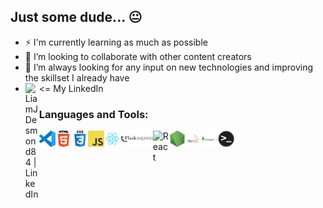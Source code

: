 
## Just some dude... 😐


- ⚡ I'm currently learning as much as possible
- 👯 I’m looking to collaborate with other content creators
- 🤔 I’m always looking for any input on new technologies and improving the skillset I already have
- [<img align="left" alt="LiamJDesmond84 | LinkedIn" width="22px" src="https://cdn.jsdelivr.net/npm/simple-icons@v3/icons/linkedin.svg" />][linkedin] <= My LinkedIn


### Languages and Tools:

<img align="left" alt="Visual Studio Code" width="26px" src="https://raw.githubusercontent.com/github/explore/80688e429a7d4ef2fca1e82350fe8e3517d3494d/topics/visual-studio-code/visual-studio-code.png" />
<img align="left" alt="HTML5" width="26px" src="https://raw.githubusercontent.com/github/explore/80688e429a7d4ef2fca1e82350fe8e3517d3494d/topics/html/html.png" />
<img align="left" alt="CSS3" width="26px" src="https://raw.githubusercontent.com/github/explore/80688e429a7d4ef2fca1e82350fe8e3517d3494d/topics/css/css.png" />

<img align="left" alt="JavaScript" width="26px" src="https://raw.githubusercontent.com/github/explore/80688e429a7d4ef2fca1e82350fe8e3517d3494d/topics/javascript/javascript.png" />
<img align="left" alt="React" width="26px" src="https://raw.githubusercontent.com/github/explore/80688e429a7d4ef2fca1e82350fe8e3517d3494d/topics/react/react.png" />

<img align="left" alt="React" width="26px" src="https://raw.githubusercontent.com/devicons/devicon/master/icons/flask/flask-original-wordmark.svg" />
<img align="left" alt="React" width="26px" src="https://raw.githubusercontent.com/devicons/devicon/master/icons/express/express-original-wordmark.svg" />
<img align="left" alt="React" width="26px" src="https://raw.githubusercontent.com/devicons/devicon/master/icons/python/python-original-wordmark.svg />
<img align="left" alt="React" width="26px" src="https://raw.githubusercontent.com/devicons/devicon/master/icons/npm/npm-original-wordmark.svg" />


<img align="left" alt="Node.js" width="26px" src="https://raw.githubusercontent.com/github/explore/80688e429a7d4ef2fca1e82350fe8e3517d3494d/topics/nodejs/nodejs.png" />

<img align="left" alt="MySQL" width="26px" src="https://raw.githubusercontent.com/github/explore/80688e429a7d4ef2fca1e82350fe8e3517d3494d/topics/mysql/mysql.png" />
<img align="left" alt="MongoDB" width="26px" src="https://raw.githubusercontent.com/github/explore/80688e429a7d4ef2fca1e82350fe8e3517d3494d/topics/mongodb/mongodb.png" />

<img align="left" alt="Terminal" width="26px" src="https://raw.githubusercontent.com/github/explore/80688e429a7d4ef2fca1e82350fe8e3517d3494d/topics/terminal/terminal.png" />




[linkedin]: https://www.linkedin.com/in/liam-james-desmond/
